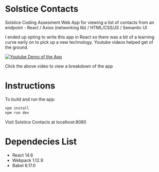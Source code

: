 # Solstice Contacts
Solstice Coding Assesment 
Web App for viewing a list of contacts from an endpoint - React / Axios (networking lib) / HTML/CSS/JS / Semantic UI 

I ended up opting to write this app in React so there was a bit of a learning curve early on to pick up a new technology. Youtube videos helped get of the ground. 

[![Youtube Demo of the App](https://img.youtube.com/vi/0TsB0wfcLM0/0.jpg)](https://www.youtube.com/watch?v=0TsB0wfcLM0) 

Click the above video to view a breakdown of the app

# Instructions
To build and run the app: 
```bash
npm install 
npm run dev
```

Visit Solstice Contacts at localhost:8080

# Dependecies List
- React 14.6 
- Webpack 1.12.9 
- Babel 6.17.0 
